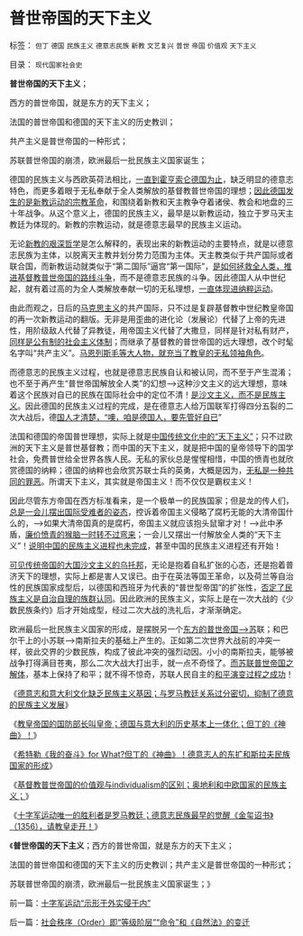 # 普世帝国的天下主义

标签： `但丁` `德国` `民族主义` `德意志民族` `新教` `文艺复兴` `普世` `帝国` `价值观` `天下主义` 

目录： `现代国家社会史`

**普世帝国的天下主义**；

西方的普世帝国，就是东方的天下主义；

法国的普世帝国和德国的天下主义的历史教训；

共产主义是普世帝国的一种形式；

苏联普世帝国的崩溃，欧洲最后一批民族主义国家诞生；

德国的民族主义与西欧英荷法相比，[一直到霍亨索仑德国为止](../../../2011/3/12/“妖魔化希特勒”掩盖了危险的社会规律.md)，缺乏明显的德意志特色，而更多着眼于无私奉献于全人类解放的基督教普世帝国的理想；[因此德国发生的是新教运动的宗教革命](../../../2010/12/27/路德新教是与马克思主义完全相反.md)，和围绕着新教和天主教争夺着诸侯、教会和地盘的三十年战争。从这个意义上，德国的民族主义，最早是以新教运动，独立于罗马天主教廷为体现的。新教的宗教运动，就是德意志最早的民族主义运动。

无论[新教的艰深哲学](../../../2010/10/6/有神论的宗教是哲学，无神论的哲学是宗教.md)是怎么解释的，表现出来的新教运动的主要特点，就是以德意志民族为主体，以脱离天主教并划分势力范围为主体。天主教类似于共产国际或者联合国，而新教运动就类似于“第二国际”逼宫“第一国际”，[是如何拯救全人类，推进基督教普世帝国的路线斗争](../../../2010/6/15/技术发明是人类社会的成本；马克思主义完胜基督教文化.md)，而不是德意志民族的斗争。因此德国人从中世纪起，就有着过高的为全人类解放奉献一切的无私理想，[一直体现进纳粹运动](../../../2010/3/30/俾斯麦：精神信仰强化后的军国主义！.md)。

由此而观之，日后的[马克思主义](../../../2009/11/9/生物学，进化论，基督教和马克思主义.md)的共产国际，只不过是复辟基督教中世纪教皇帝国的再一次新教运动的翻版。无非是用歪曲的进化论（发展论）代替了上帝的先进性，用阶级敌人代替了异教徒，用帝国主义代替了大撒旦，同样是针对私有财产，[同样是公有制的社会主义体制](../../../2011/7/2/马克思主义脱胎于（基督教沙文主义＋工团主义）.md)；而继承了基督教的普世帝国的远大理想，改个时髦名字叫“共产主义”。[马恩列斯毛等大人物，就充当了教皇的无私领袖角色](../../../2010/6/27/伟大领袖和古色古香的僭主文化.md)。

而德意志的民族主义过程，也就是德意志民族自认和被认同，而不至于产生混淆；也不至于再产生“普世帝国解放全人类”的幻想——>这种沙文主义的远大理想，意味着这个民族对自已的民族在国际社会中的定位不清！[是沙文主义，而不是民族主义](../../../2009/10/1/大国霸权主义阻碍中国和平崛起.md)。因此德国的民族主义过程的完成，是在德意志人给万国联军打得四分五裂的二次大战后，德[国人才清楚，“噢，咱是德国人，要先管好自已](../../../2010/3/17/征服“最理性的德意志民族”的魔鬼三招！.md)”

法国和德国的帝国普世理想，实际上就是[中国传统文化中的“天下主义”](../../../2009/9/28/中国怀旧复古的乌托邦传统文化.md)；只不过欧洲的天下主义是普世基督教；而中国的天下主义，就是把中国的皇帝领导下的国学社会，免费普世给全世界各族人民。无私的家伙总是惺惺相惜，中国的愤青也就欣赏德国的纳粹；德国的纳粹也会欣赏苏联士兵的英勇，大概是因为，[无私是一种共同的罪恶](../../../2009/9/27/无私国际主义才需要打广告做推广.md)。所谓天下主义，其实就是帝国主义！而不仅仅是霸权主义！

因此尽管东方帝国在西方标准看来，是一个极单一的民族国家；但是龙的传人们，[总是一会儿摆出国际受难者的姿态](../../../2011/1/11/爱新觉罗氏的贡献；受害者情结不可取；.md)，控诉着帝国主义侵略了腐朽无能的大清帝国什么的，——>如果大清帝国真的是腐朽，帝国主义就应该抱头鼠窜才对！——>此中矛盾，[廉价愤青的猴脑一时转不过弯来](../../../2009/10/12/本人从廉价愤青升级的两个转折点.md)；一会儿又摆出一付解放全人类的“天下主义”！[说明中国的民族主义进程也未完成](../../../2009/8/4/苏东巨变的真相是苏联并没有消失.md)，甚至中国的民族主义进程还有开始！

[可见传统帝国的大国沙文主义的乌托邦](../../../2011/1/9/“好战而不能战”的“傻逼霸权主义”.md)，无论是抱着自私扩张的心态，还是抱着普济天下的理想，实际上都是害人又误已。由于在英法等国王革命，以及荷兰等自治性的民族国家成型后，以德国和西班牙为代表的“普世型帝国”的扩张性，[否定了民族主义是自治自理的族群认同](../../../2008/7/5/户籍制度是社区自治权的要素替代.md)。因此欧洲的民族主义，实际上是在一次大战的《少数民族条约》后才开始成型，经过二次大战的洗礼后，才渐渐确定。

欧洲最后一批民族主义国家的形成，是摆脱另一个[东方的普世帝国——>苏](../../../2009/8/4/免费减肥的苏联人民非常有钱.md)联；和巴尔干上的小苏联——>南斯拉夫的基础上产生的。正如第二次世界大战前的冲突一样，彼此交界的少数民族，构成了彼此冲突的强烈动因。小小的南斯拉夫，能够被战争打得满目苍夷，那么二次大战大打出手，就一点不奇怪了。[而苏联普世帝国之解体](../../../2009/8/3/工业化后靠小弟养活的苏联老大哥.md)，基本上保持了和平；就不得不惊奇，苏联人民自主的[和平演变过程之成功](../../../2009/8/4/苏东巨变的真相是苏联并没有消失.md)！

《[德意志和意大利文化缺乏民族主义基因；与罗马教廷关系过分密切，抑制了德意的民族主义发展](../../../2011/9/1/德意志和意大利缺乏民族主义传统.md)》

《[教皇帝国的国防部长叫皇帝；德国与意大利的历史基本上一体化；但丁的《神曲》！](../../../2011/9/1/教皇的国防部长叫皇帝.md)》

《[希特勒《我的奋斗》for
What?但丁的《神曲》！德意志人的东扩和斯拉夫民族国家的形成](../../../2011/9/1/希特勒《我的奋斗》，但丁的《神曲》，东扩的“生存空间”.md)》

《[基督教普世帝国的价值观与individualism的区别；奥地利和中欧国家的民族主义；](../../../2011/9/1/普世帝国的价值观和induvidualism和奥地利.md)》

《[十字军运动唯一的胜利者是罗马教廷；德意志民族最早的觉醒《金玺诏书》（1356），请教皇走开！](../../../2011/9/2/十字军运动“示形于外实侵于内”.md)》

《**普世帝国的天下主义**；西方的普世帝国，就是东方的天下主义；

法国的普世帝国和德国的天下主义的历史教训；共产主义是普世帝国的一种形式；

苏联普世帝国的崩溃，欧洲最后一批民族主义国家诞生；》

前一篇：[十字军运动“示形于外实侵于内”](../../../2011/9/2/十字军运动“示形于外实侵于内”.md)

后一篇：[社会秩序（Order）即“等级阶层”“命令”和《自然法》的变迁](../../../2011/9/2/社会秩序（Order）即“等级阶层”“命令”和《自然法》的变迁.md)
